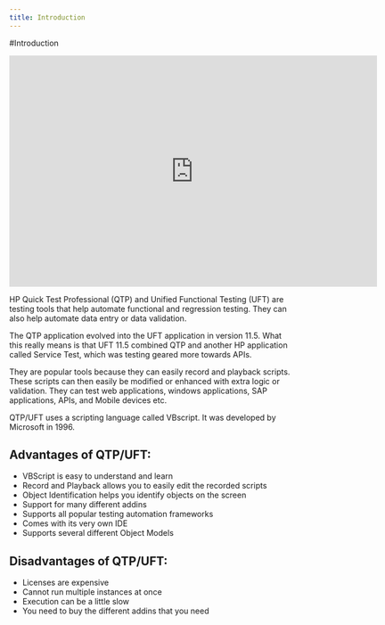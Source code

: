 ```yaml
---
title: Introduction
---
```


#Introduction

<iframe width="660" height="415" src="https://www.youtube.com/embed/4ApSX65jSc0" frameborder="0" allowfullscreen></iframe>

HP Quick Test Professional (QTP) and Unified Functional Testing (UFT) are testing tools that help automate functional and regression testing. They can also help automate data entry or data validation. 

The QTP application evolved into the UFT application in version 11.5. What this really means is that UFT 11.5 combined QTP and another HP application called Service Test, which was testing geared more towards APIs. 

They are popular tools because they can easily record and playback scripts. These scripts can then easily be modified or enhanced with extra logic or validation. They can test web applications, windows applications, SAP applications, APIs, and Mobile devices etc. 

QTP/UFT uses a scripting language called VBscript. It was developed by Microsoft in 1996. 


Advantages of QTP/UFT:
-----------------------------------------------------------------
- VBScript is easy to understand and learn
- Record and Playback allows you to easily edit the recorded scripts
- Object Identification helps you identify objects on the screen
- Support for many different addins 
- Supports all popular testing automation frameworks
- Comes with its very own IDE
- Supports several different Object Models


Disadvantages of QTP/UFT:
-----------------------------------------------------------------
- Licenses are expensive
- Cannot run multiple instances at once
- Execution can be a little slow
- You need to buy the different addins that you need

